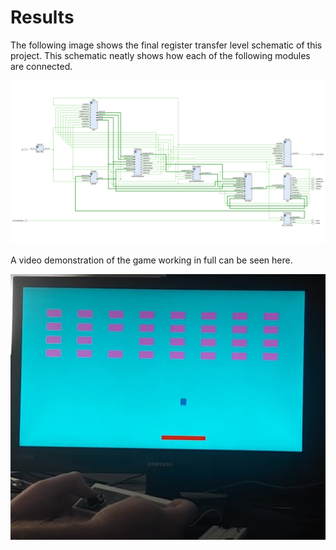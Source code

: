 # Results

The following image shows the final register transfer level schematic of this project. This schematic neatly shows how each of the following modules are connected. 

![RTL_schematic](Images/Game_RTL_schematic.png)

A video demonstration of the game working in full can be seen here.

[![Video_Link](Images/gameplay.png)](https://youtu.be/BgsAh8YejHQ "FPGA Game - Demonstration")

